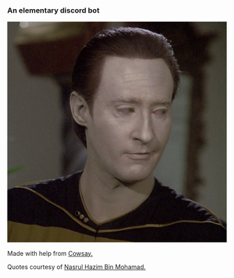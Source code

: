 ### An elementary discord bot

![Elementary](https://github.com/RVCC-IDMX/discord-bot-timcarroll761/blob/main/images/Bot.png?raw=true)

Made with help from [Cowsay.](https://github.com/piuccio/cowsay)

Quotes courtesy of [Nasrul Hazim Bin Mohamad.](https://bit.ly/3w2JZhs)
